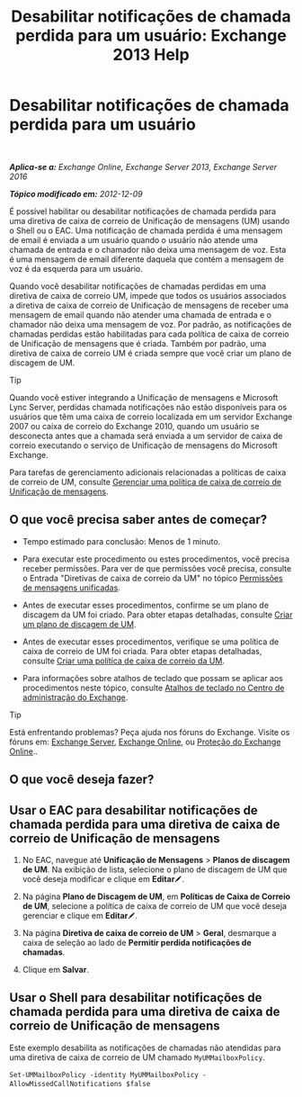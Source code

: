 ﻿---
title: 'Desabilitar notificações de chamada perdida para um usuário: Exchange 2013 Help'
TOCTitle: Desabilitar notificações de chamada perdida para um usuário
ms:assetid: e54937d5-3074-454f-b561-e601fecfc6ad
ms:mtpsurl: https://technet.microsoft.com/pt-br/library/JJ673570(v=EXCHG.150)
ms:contentKeyID: 52058544
ms.date: 05/22/2018
mtps_version: v=EXCHG.150
ms.translationtype: MT
---

# Desabilitar notificações de chamada perdida para um usuário

 

_**Aplica-se a:** Exchange Online, Exchange Server 2013, Exchange Server 2016_

_**Tópico modificado em:** 2012-12-09_

É possível habilitar ou desabilitar notificações de chamada perdida para uma diretiva de caixa de correio de Unificação de mensagens (UM) usando o Shell ou o EAC. Uma notificação de chamada perdida é uma mensagem de email é enviada a um usuário quando o usuário não atende uma chamada de entrada e o chamador não deixa uma mensagem de voz. Esta é uma mensagem de email diferente daquela que contém a mensagem de voz é da esquerda para um usuário.

Quando você desabilitar notificações de chamadas perdidas em uma diretiva de caixa de correio UM, impede que todos os usuários associados a diretiva de caixa de correio de Unificação de mensagens de receber uma mensagem de email quando não atender uma chamada de entrada e o chamador não deixa uma mensagem de voz. Por padrão, as notificações de chamadas perdidas estão habilitadas para cada política de caixa de correio de Unificação de mensagens que é criada. Também por padrão, uma diretiva de caixa de correio UM é criada sempre que você criar um plano de discagem de UM.


> [!TIP]
> Quando você estiver integrando a Unificação de mensagens e Microsoft Lync Server, perdidas chamada notificações não estão disponíveis para os usuários que têm uma caixa de correio localizada em um servidor Exchange 2007 ou caixa de correio do Exchange 2010, quando um usuário se desconecta antes que a chamada será enviada a um servidor de caixa de correio executando o serviço de Unificação de mensagens do Microsoft Exchange.



Para tarefas de gerenciamento adicionais relacionadas a políticas de caixa de correio de UM, consulte [Gerenciar uma política de caixa de correio de Unificação de mensagens](manage-a-um-mailbox-policy-exchange-2013-help.md).

## O que você precisa saber antes de começar?

  - Tempo estimado para conclusão: Menos de 1 minuto.

  - Para executar este procedimento ou estes procedimentos, você precisa receber permissões. Para ver de que permissões você precisa, consulte o Entrada "Diretivas de caixa de correio da UM" no tópico [Permissões de mensagens unificadas](unified-messaging-permissions-exchange-2013-help.md).

  - Antes de executar esses procedimentos, confirme se um plano de discagem da UM foi criado. Para obter etapas detalhadas, consulte [Criar um plano de discagem de UM](create-a-um-dial-plan-exchange-2013-help.md).

  - Antes de executar esses procedimentos, verifique se uma política de caixa de correio de UM foi criada. Para obter etapas detalhadas, consulte [Criar uma política de caixa de correio da UM](create-a-um-mailbox-policy-exchange-2013-help.md).

  - Para informações sobre atalhos de teclado que possam se aplicar aos procedimentos neste tópico, consulte [Atalhos de teclado no Centro de administração do Exchange](keyboard-shortcuts-in-the-exchange-admin-center-exchange-online-protection-help.md).


> [!TIP]
> Está enfrentando problemas? Peça ajuda nos fóruns do Exchange. Visite os fóruns em: <A href="https://go.microsoft.com/fwlink/p/?linkid=60612">Exchange Server</A>, <A href="https://go.microsoft.com/fwlink/p/?linkid=267542">Exchange Online</A>, ou <A href="https://go.microsoft.com/fwlink/p/?linkid=285351">Proteção do Exchange Online</A>..



## O que você deseja fazer?

## Usar o EAC para desabilitar notificações de chamada perdida para uma diretiva de caixa de correio de Unificação de mensagens

1.  No EAC, navegue até **Unificação de Mensagens** \> **Planos de discagem de UM**. Na exibição de lista, selecione o plano de discagem de UM que você deseja modificar e clique em **Editar**![Ícone de edição](images/JJ218640.6f53ccb2-1f13-4c02-bea0-30690e6ea71d(EXCHG.150).gif "Ícone de edição").

2.  Na página **Plano de Discagem de UM**, em **Políticas de Caixa de Correio de UM**, selecione a política de caixa de correio de UM que você deseja gerenciar e clique em **Editar**![Ícone de edição](images/JJ218640.6f53ccb2-1f13-4c02-bea0-30690e6ea71d(EXCHG.150).gif "Ícone de edição").

3.  Na página **Diretiva de caixa de correio de UM** \> **Geral**, desmarque a caixa de seleção ao lado de **Permitir perdida notificações de chamadas**.

4.  Clique em **Salvar**.

## Usar o Shell para desabilitar notificações de chamada perdida para uma diretiva de caixa de correio de Unificação de mensagens

Este exemplo desabilita as notificações de chamadas não atendidas para uma diretiva de caixa de correio de UM chamado `MyUMMailboxPolicy`.

    Set-UMMailboxPolicy -identity MyUMMailboxPolicy -AllowMissedCallNotifications $false

